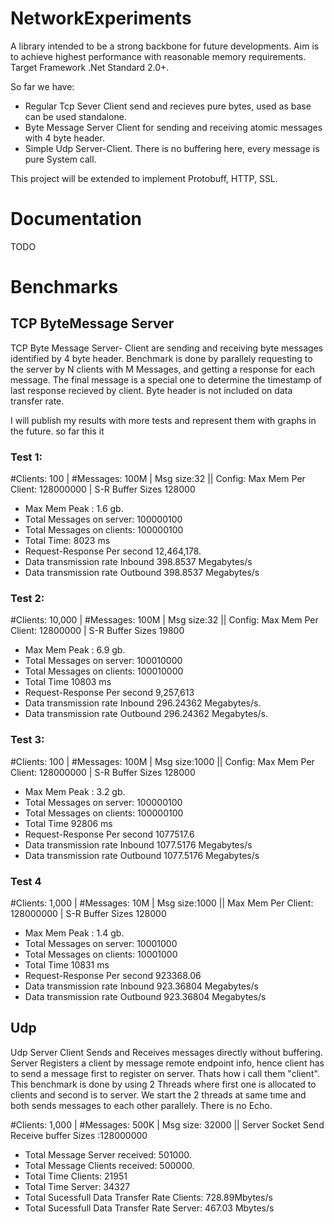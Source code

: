 # NetworkExperiments

A library intended to be a strong backbone for future developments. Aim is to achieve highest performance with reasonable memory requirements. 
Target Framework .Net Standard 2.0+.

So far we have:
- Regular Tcp Sever Client send and recieves pure bytes, used as base can be used standalone.
- Byte Message Server Client for sending and receiving atomic messages with 4 byte header.
- Simple Udp Server-Client. There is no buffering here, every message is pure System call.

This project will be extended to implement Protobuff, HTTP, SSL.

# Documentation
TODO

# Benchmarks
## TCP ByteMessage Server
TCP Byte Message Server- Client are sending and receiving byte messages identified by 4 byte header.
Benchmark is done by parallely requesting to the server by N clients with M Messages, and getting a response for each message.
The final message is a special one to determine the timestamp of last response recieved by client.
Byte header is not included on data transfer rate.

I will publish my results with more tests and represent them with graphs in the future. so far this it

### Test 1:
#Clients: 100 | #Messages: 100M | Msg size:32 || Config: Max Mem Per Client: 128000000 | S-R Buffer Sizes 128000

- Max Mem Peak : 1.6 gb.
- Total Messages on server: 100000100
- Total Messages on clients: 100000100
- Total Time: 8023 ms
- Request-Response Per second 12,464,178.
- Data transmission rate Inbound 398.8537 Megabytes/s
- Data transmission rate Outbound 398.8537 Megabytes/s

### Test 2:
#Clients:  10,000 | #Messages: 100M | Msg size:32 || Config: Max Mem Per Client: 12800000 | S-R Buffer Sizes 19800

- Max Mem Peak : 6.9 gb.
- Total Messages on server: 100010000
- Total Messages on clients: 100010000
- Total Time 10803 ms
- Request-Response Per second 9,257,613
- Data transmission rate Inbound 296.24362 Megabytes/s.
- Data transmission rate Outbound 296.24362 Megabytes/s.

### Test 3:
#Clients:  100 | #Messages: 100M | Msg size:1000 || Config: Max Mem Per Client: 128000000 | S-R Buffer Sizes 128000

- Max Mem Peak : 3.2 gb.
- Total Messages on server: 100000100
- Total Messages on clients: 100000100
- Total Time 92806 ms
- Request-Response Per second 1077517.6
- Data transmission rate Inbound 1077.5176 Megabytes/s
- Data transmission rate Outbound 1077.5176 Megabytes/s

### Test 4 
 #Clients:  1,000 | #Messages: 10M | Msg size:1000 || Max Mem Per Client: 128000000 | S-R Buffer Sizes 128000
 
 - Max Mem Peak : 1.4 gb.
- Total Messages on server: 10001000
- Total Messages on clients: 10001000
- Total Time 10831 ms
- Request-Response Per second 923368.06
- Data transmission rate Inbound 923.36804 Megabytes/s
- Data transmission rate Outbound 923.36804 Megabytes/s


## Udp 
Udp Server Client Sends and Receives messages directly without buffering.
Server Registers a client by message remote endpoint info, hence client has to send a message first to register on server. Thats how i call them "client".
This benchmark is done by using 2 Threads where first one
is allocated to clients and second is to server. We start the 2 threads at same tıme and both sends messages to each other parallely. There is no Echo.

#Clients:  1,000 | #Messages: 500K | Msg size: 32000 || Server Socket Send Receive buffer Sizes :128000000

- Total Message Server received: 501000.
- Total Message Clients received: 500000.
- Total Time Clients: 21951
- Total Time Server: 34327
- Total Sucessfull Data Transfer Rate Clients: 728.89Mbytes/s
- Total Sucessfull Data Transfer Rate Server: 467.03 Mbytes/s
